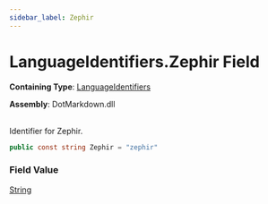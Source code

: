 ```yaml
---
sidebar_label: Zephir
---
```


# LanguageIdentifiers\.Zephir Field

**Containing Type**: [LanguageIdentifiers](./index.md)

**Assembly**: DotMarkdown\.dll

\
Identifier for Zephir\.

```csharp
public const string Zephir = "zephir"
```

### Field Value

[String](https://docs.microsoft.com/en-us/dotnet/api/system.string)

